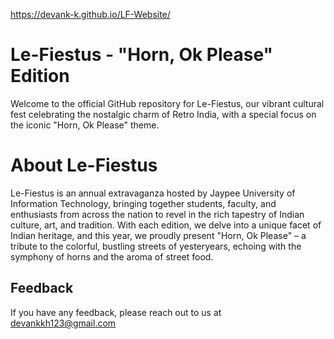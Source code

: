 https://devank-k.github.io/LF-Website/



# Le-Fiestus - "Horn, Ok Please" Edition

Welcome to the official GitHub repository for Le-Fiestus, our vibrant cultural fest celebrating the nostalgic charm of Retro India, with a special focus on the iconic "Horn, Ok Please" theme.

# About Le-Fiestus

Le-Fiestus is an annual extravaganza hosted by Jaypee University of Information Technology, bringing together students, faculty, and enthusiasts from across the nation to revel in the rich tapestry of Indian culture, art, and tradition. With each edition, we delve into a unique facet of Indian heritage, and this year, we proudly present "Horn, Ok Please" – a tribute to the colorful, bustling streets of yesteryears, echoing with the symphony of horns and the aroma of street food.








    
## Feedback

If you have any feedback, please reach out to us at devankkh123@gmail.com

